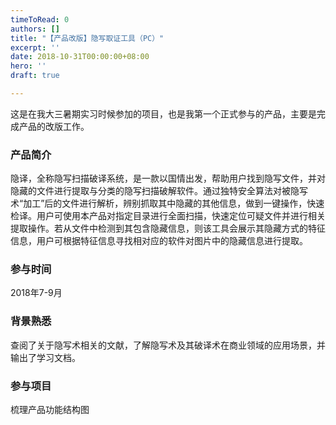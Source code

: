 ```yaml
---
timeToRead: 0
authors: []
title: "【产品改版】隐写取证工具（PC）"
excerpt: ''
date: 2018-10-31T00:00:00+08:00
hero: ''
draft: true

---
```

这是在我大三暑期实习时候参加的项目，也是我第一个正式参与的产品，主要是完成产品的改版工作。

### 产品简介

隐译，全称隐写扫描破译系统，是一款以国情出发，帮助用户找到隐写文件，并对隐藏的文件进行提取与分类的隐写扫描破解软件。通过独特安全算法对被隐写术“加工”后的文件进行解析，辨别抓取其中隐藏的其他信息，做到一键操作，快速检译。用户可使用本产品对指定目录进行全面扫描，快速定位可疑文件并进行相关提取操作。若从文件中检测到其包含隐藏信息，则该工具会展示其隐藏方式的特征信息，用户可根据特征信息寻找相对应的软件对图片中的隐藏信息进行提取。

### 参与时间

2018年7-9月

### 背景熟悉

查阅了关于隐写术相关的文献，了解隐写术及其破译术在商业领域的应用场景，并输出了学习文档。

### 参与项目

梳理产品功能结构图